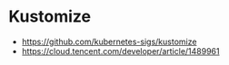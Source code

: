 # Kustomize

* https://github.com/kubernetes-sigs/kustomize
* https://cloud.tencent.com/developer/article/1489961
